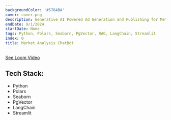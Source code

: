 ```yaml
---
backgroundColor: '#5784BA'
cover: cover.png
description: Generative AI Powered Ad Generation and Publishing for Meta.
endDate: 9/1/2024
startDate: None
tags: Python, Polars, Seaborn, PgVector, RAG, LangChain, Streamlit
index: 0
title: Market Analysis ChatBot
---
```


[See Loom Video](https://www.loom.com/share/88152b09589a484ea0f94291a6b8277a?sid=cb5e6463-2f11-45ca-8438-0dbc35148b6b)


## Tech Stack:

- Python
- Polars
- Seaborn
- PgVector
- LangChain
- Streamlit